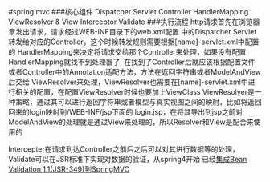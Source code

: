 ﻿#spring mvc
###核心组件
Dispatcher Servlet Controller HandlerMapping ViewResolver & View Interceptor Validate
###执行流程
http请求首先在浏览器章发出请求，请求经过WEB-INF目录下的web.xml配置
中的Dispatcher Servlet转发给对应的Controller，这个时候转发规则需要根据[name]-servlet.xml中配置的
HandlerMapping来决定将请求交给那个Controller来处理，如果没有配置HandlerMapping就找不到处理器了,
在找到了Controller后就应该根据配置文件或者Controller中的Annotation适配方法，方法在返回字符串或者ModelAndView后交给
ViewResolver来处理，ViewResolver也需要在[name]-servlet.xml中进行相关的配置，在配置ViewResolver时候也要加上ViewClass
ViewResolver是一种策略，通过其可以进行返回字符串或者模型与真实视图之间的映射，比如将返回回来的login映射到/WEB-INF/jsp下面的
login.jsp，在将其导出到jsp之前对ModelAndView的处理就是通过View来处理的，所以Resolver和View是配合来使用的

Intercepter在请求到达Controller之前后之后可以对其进行数据等的处理，Validate可以在JSR标准下实现对数据的验证，从spring4开始
已经[集成Bean Validation 1.1(JSR-349)到SpringMVC](http://sishuok.com/forum/blogPost/list/7798.html)


